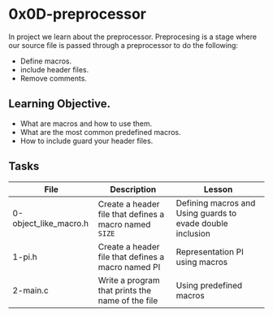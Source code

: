 # 0x0D-preprocessor

In project we learn about the preprocessor.
Preprocesing is a stage where our source file is passed through a preprocessor to do the following:
- Define macros.
- include header files.
- Remove comments.

## Learning Objective.
- What are macros and how to use them.
- What are the most common predefined macros.
- How to include guard your header files.

## Tasks

| File | Description | Lesson |
|------|-------------|--------|
| 0-object_like_macro.h | Create a header file that defines a macro named <code>SIZE<code>| Defining macros and Using guards to evade double inclusion |
| 1-pi.h | Create a header file that defines a macro named PI | Representation PI using macros |
| 2-main.c | Write a program that prints the name of the file | Using predefined macros |


